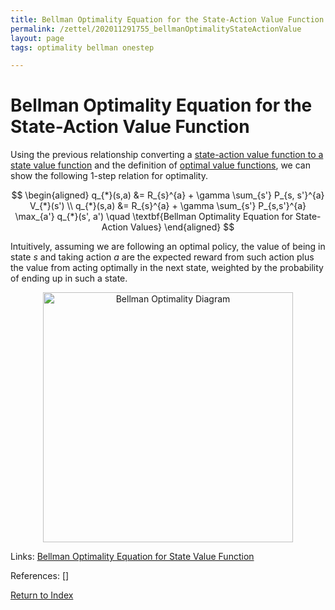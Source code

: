 ```yaml
---
title: Bellman Optimality Equation for the State-Action Value Function 
permalink: /zettel/202011291755_bellmanOptimalityStateActionValue
layout: page
tags: optimality bellman onestep

---
```

# Bellman Optimality Equation for the State-Action Value Function 

Using the previous relationship converting a [state-action value function to a state value function](202011262125_stateActionTostatevalue) 
and the definition of [optimal value functions](202011262033_optimalValueFunctions), we can show 
the following 1-step relation for optimality.

$$
\begin{aligned}
q_{*}(s,a) &= R_{s}^{a} + \gamma \sum_{s'} P_{s, s'}^{a} V_{*}(s') \\
q_{*}(s,a) &= R_{s}^{a} + \gamma \sum_{s'} P_{s,s'}^{a} \max_{a'} q_{*}(s', a') \quad \textbf{Bellman Optimality Equation for State-Action Values}
\end{aligned}
$$

Intuitively, assuming we are following an optimal policy, the value of being in state $s$ 
and taking action $a$ are the expected reward from such action plus the value from acting 
optimally in the next state, weighted by the probability of ending up in such a state.

<center><img src="https://miro.medium.com/max/1056/1*2bMhBw2bc4pcvETmIQ-NFQ.png"
     alt="Bellman Optimality Diagram"
     class="center"
     style="width: 400px;" /></center>

Links: [Bellman Optimality Equation for State Value Function](202011262156_bellmanOptimalityStateValue)

References: []

[Return to Index](index)